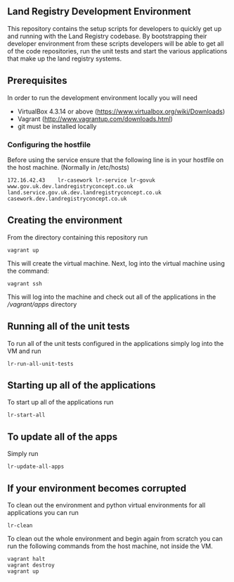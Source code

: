 ## Land Registry Development Environment

This repository contains the setup scripts for developers to quickly get up and running with the Land Registry codebase. By bootstrapping their developer environment from these scripts developers will be able to get all of the code repositories, run the unit tests and start the various applications that make up the land registry systems.


## Prerequisites

In order to run the development environment locally you will need 

* VirtualBox 4.3.14 or above (https://www.virtualbox.org/wiki/Downloads)
* Vagrant (http://www.vagrantup.com/downloads.html)
* git must be installed locally

### Configuring the hostfile

Before using the service ensure that the following line is in your hostfile on the host machine. (Normally in /etc/hosts)

```
172.16.42.43    lr-casework lr-service lr-govuk www.gov.uk.dev.landregistryconcept.co.uk land.service.gov.uk.dev.landregistryconcept.co.uk casework.dev.landregistryconcept.co.uk
```

## Creating the environment

From the directory containing this repository run

```
vagrant up
```

This will create the virtual machine. Next, log into the virtual machine using the command:

```
vagrant ssh
```

This will log into the machine and check out all of the applications in the */vagrant/apps* directory

## Running all of the unit tests

To run all of the unit tests configured in the applications simply log into the VM and run 

```
lr-run-all-unit-tests
```

## Starting up all of the applications

To start up all of the applications run

```
lr-start-all
```

## To update all of the apps

Simply run 

```
lr-update-all-apps
```

## If your environment becomes corrupted

To clean out the environment and python virtual environments for all applications you can run

```
lr-clean
```

To clean out the whole environment and begin again from scratch you can run the following commands from the host machine, not inside the VM.

```
vagrant halt
vagrant destroy
vagrant up
```

